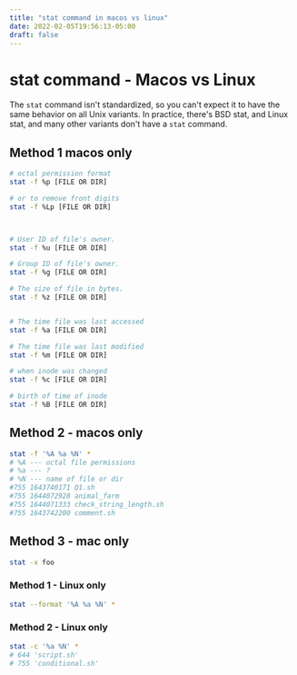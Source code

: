 ```yaml
---
title: "stat command in macos vs linux"
date: 2022-02-05T19:56:13-05:00
draft: false
---
```

# stat command - Macos  vs Linux

The `stat` command isn't standardized, so you can't expect it to have the same behavior on all Unix variants. In practice, there's BSD stat, and Linux stat, and many other variants don't have a `stat` command.

## Method 1 macos only 

```bash
# octal permission format
stat -f %p [FILE OR DIR]

# or to remove front digits
stat -f %Lp [FILE OR DIR] 



# User ID of file's owner.
stat -f %u [FILE OR DIR]

# Group ID of file's owner.
stat -f %g [FILE OR DIR]

# The size of file in bytes.
stat -f %z [FILE OR DIR]


# The time file was last accessed
stat -f %a [FILE OR DIR]

# The time file was last modified
stat -f %m [FILE OR DIR]

# when inode was changed
stat -f %c [FILE OR DIR]

# birth of time of inode
stat -f %B [FILE OR DIR]

```

## Method 2 - macos only 

```bash
stat -f '%A %a %N' *
# %A --- octal file permissions
# %a --- ?
# %N --- name of file or dir
#755 1643740171 Q1.sh
#755 1644072928 animal_farm
#755 1644071333 check_string_length.sh
#755 1643742200 comment.sh

```



## Method 3 - mac only



```bash
stat -x foo
```



### Method 1 - Linux only



```bash
stat --format '%A %a %N' *
```

### Method 2 - Linux only

```bash
stat -c '%a %N' *
# 644 'script.sh'
# 755 'conditional.sh'
```

